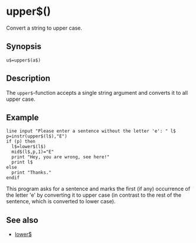 # upper$()

Convert a string to upper case.

## Synopsis

```basic
u$=upper$(a$)
```

## Description

The ```upper$```-function accepts a single string argument and converts it to all upper case.

## Example

```basic
line input "Please enter a sentence without the letter 'e': " l$
p=instr(upper$(l$),"E")
if (p) then
  l$=lower$(l$)
  mid$(l$,p,1)="E"
  print "Hey, you are wrong, see here!"
  print l$
else
  print "Thanks."
endif
```

This program asks for a sentence and marks the first (if any) occurrence of the letter 'e' by converting it to upper case (in contrast to the rest of the sentence, which is converted to lower case).

## See also

 * [lower$](lower.html)
